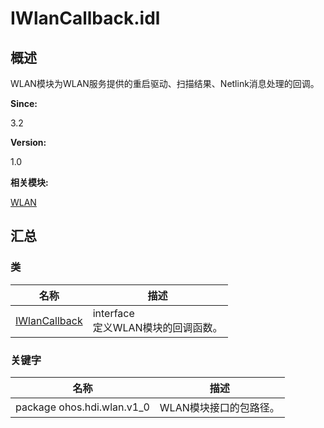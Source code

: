 # IWlanCallback.idl


## 概述

WLAN模块为WLAN服务提供的重启驱动、扫描结果、Netlink消息处理的回调。

**Since:**

3.2

**Version:**

1.0

**相关模块:**

[WLAN](_w_l_a_n.md)


## 汇总


### 类

  | 名称 | 描述 | 
| -------- | -------- |
| [IWlanCallback](interface_i_wlan_callback.md) | interface<br/>定义WLAN模块的回调函数。 | 


### 关键字

  | 名称 | 描述 | 
| -------- | -------- |
| package&nbsp;ohos.hdi.wlan.v1_0 | WLAN模块接口的包路径。 | 
